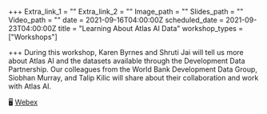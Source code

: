 +++
Extra_link_1 = ""
Extra_link_2 = ""
Image_path = ""
Slides_path = ""
Video_path = ""
date = 2021-09-16T04:00:00Z
scheduled_date = 2021-09-23T04:00:00Z
title = "Learning About Atlas AI Data"
workshop_types = ["Workshops"]

+++
During this workshop, Karen Byrnes and Shruti Jai will tell us more about Atlas AI and the datasets available through the Development Data Partnership. Our colleagues from the World Bank Development Data Group, Siobhan Murray, and Talip Kilic will share about their collaboration and work with Atlas AI.

🖥 [Webex](https://worldbankgroup.webex.com/worldbankgroup/j.php?MTID=m940841f206bd50e195752696ab94f3f9)